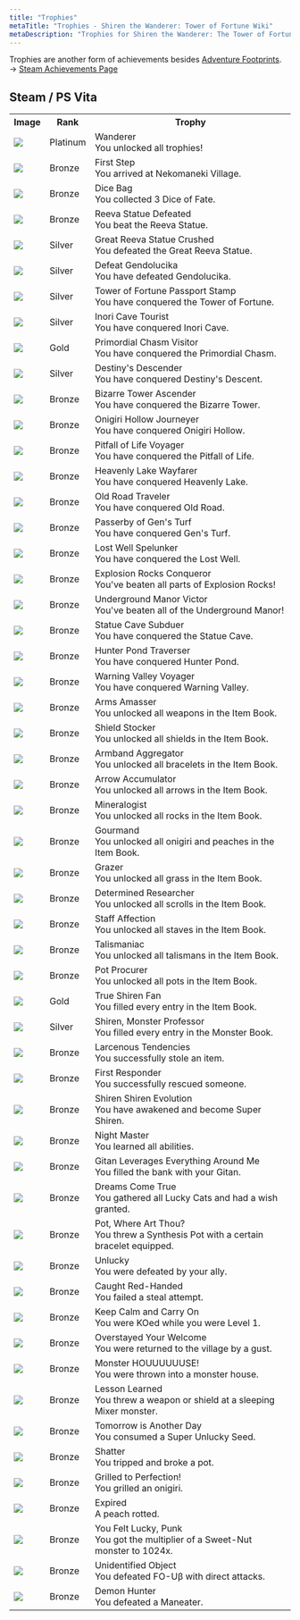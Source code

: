 ```yaml
---
title: "Trophies"
metaTitle: "Trophies - Shiren the Wanderer: Tower of Fortune Wiki"
metaDescription: "Trophies for Shiren the Wanderer: The Tower of Fortune and the Dice of Fate."
---
```


Trophies are another form of achievements besides <a href="/system/adventure-footprints">Adventure Footprints</a>.<br/>
→ <a href="https://steamcommunity.com/stats/1178790/achievements">Steam Achievements Page</a>

## Steam / PS Vita

<table class="trophyTable">
  <tr>
    <th>Image</th>
    <th>Rank</th>
    <th>Trophy</th>
  </tr>
  <tr>
    <td class="trophyImageTd"><img src="../images/trophies/wanderer.jpg"/></td>
    <td class="highlightPlatinum">Platinum</td>
    <td>Wanderer<br/>You unlocked all trophies!</td>
  </tr>
  <tr>
    <td class="trophyImageTd"><img src="../images/trophies/first_step.jpg"/></td>
    <td class="highlightBronze">Bronze</td>
    <td>First Step<br/>You arrived at Nekomaneki Village.</td>
  </tr>
  <tr>
    <td class="trophyImageTd"><img src="../images/trophies/dice_bag.jpg"/></td>
    <td class="highlightBronze">Bronze</td>
    <td>Dice Bag<br/>You collected 3 Dice of Fate.</td>
  </tr>
  <tr>
    <td class="trophyImageTd"><img src="../images/trophies/reeva_statue.jpg"/></td>
    <td class="highlightBronze">Bronze</td>
    <td>Reeva Statue Defeated<br/>You beat the Reeva Statue.</td>
  </tr>
  <tr>
    <td class="trophyImageTd"><img src="../images/trophies/great_reeva.jpg"/></td>
    <td class="highlightSilver">Silver</td>
    <td>Great Reeva Statue Crushed<br/>You defeated the Great Reeva Statue.</td>
  </tr>
  <tr>
    <td class="trophyImageTd"><img src="../images/trophies/gendolucika.jpg"/></td>
    <td class="highlightSilver">Silver</td>
    <td>Defeat Gendolucika<br/>You have defeated Gendolucika.</td>
  </tr>
  <tr>
    <td class="trophyImageTd"><img src="../images/trophies/tower_of_fortune.jpg"/></td>
    <td class="highlightSilver">Silver</td>
    <td>Tower of Fortune Passport Stamp<br/>You have conquered the Tower of Fortune.</td>
  </tr>
  <tr>
    <td class="trophyImageTd"><img src="../images/trophies/inori_cave.jpg"/></td>
    <td class="highlightSilver">Silver</td>
    <td>Inori Cave Tourist<br/>You have conquered Inori Cave.</td>
  </tr>
  <tr>
    <td class="trophyImageTd"><img src="../images/trophies/primordial_chasm.jpg"/></td>
    <td class="highlightGold">Gold</td>
    <td>Primordial Chasm Visitor<br/>You have conquered the Primordial Chasm.</td>
  </tr>
  <tr>
    <td class="trophyImageTd"><img src="../images/trophies/destiny_descender.jpg"/></td>
    <td class="highlightSilver">Silver</td>
    <td>Destiny's Descender<br/>You have conquered Destiny's Descent.</td>
  </tr>
  <tr>
    <td class="trophyImageTd"><img src="../images/trophies/bizarre_tower.jpg"/></td>
    <td class="highlightBronze">Bronze</td>
    <td>Bizarre Tower Ascender<br/>You have conquered the Bizarre Tower.</td>
  </tr>
  <tr>
    <td class="trophyImageTd"><img src="../images/trophies/onigiri_hollow.jpg"/></td>
    <td class="highlightBronze">Bronze</td>
    <td>Onigiri Hollow Journeyer<br/>You have conquered Onigiri Hollow.</td>
  </tr>
  <tr>
    <td class="trophyImageTd"><img src="../images/trophies/pitfall_of_life.jpg"/></td>
    <td class="highlightBronze">Bronze</td>
    <td>Pitfall of Life Voyager<br/>You have conquered the Pitfall of Life.</td>
  </tr>
  <tr>
    <td class="trophyImageTd"><img src="../images/trophies/heavenly_lake.jpg"/></td>
    <td class="highlightBronze">Bronze</td>
    <td>Heavenly Lake Wayfarer<br/>You have conquered Heavenly Lake.</td>
  </tr>
  <tr>
    <td class="trophyImageTd"><img src="../images/trophies/old_road.jpg"/></td>
    <td class="highlightBronze">Bronze</td>
    <td>Old Road Traveler<br/>You have conquered Old Road.</td>
  </tr>
  <tr>
    <td class="trophyImageTd"><img src="../images/trophies/gens_turf.jpg"/></td>
    <td class="highlightBronze">Bronze</td>
    <td>Passerby of Gen's Turf<br/>You have conquered Gen's Turf.</td>
  </tr>
  <tr>
    <td class="trophyImageTd"><img src="../images/trophies/lost_well.jpg"/></td>
    <td class="highlightBronze">Bronze</td>
    <td>Lost Well Spelunker<br/>You have conquered the Lost Well.</td>
  </tr>
  <tr>
    <td class="trophyImageTd"><img src="../images/trophies/explosion_rocks.jpg"/></td>
    <td class="highlightBronze">Bronze</td>
    <td>Explosion Rocks Conqueror<br/>You've beaten all parts of Explosion Rocks!</td>
  </tr>
  <tr>
    <td class="trophyImageTd"><img src="../images/trophies/underground_manor.jpg"/></td>
    <td class="highlightBronze">Bronze</td>
    <td>Underground Manor Victor<br/>You've beaten all of the Underground Manor!</td>
  </tr>
  <tr>
    <td class="trophyImageTd"><img src="../images/trophies/statue_cave_subduer.jpg"/></td>
    <td class="highlightBronze">Bronze</td>
    <td>Statue Cave Subduer<br/>You have conquered the Statue Cave.</td>
  </tr>
  <tr>
    <td class="trophyImageTd"><img src="../images/trophies/hunter_pond.jpg"/></td>
    <td class="highlightBronze">Bronze</td>
    <td>Hunter Pond Traverser<br/>You have conquered Hunter Pond.</td>
  </tr>
  <tr>
    <td class="trophyImageTd"><img src="../images/trophies/warning_valley.jpg"/></td>
    <td class="highlightBronze">Bronze</td>
    <td>Warning Valley Voyager<br/>You have conquered Warning Valley.</td>
  </tr>
  <tr>
    <td class="trophyImageTd"><img src="../images/trophies/arms_amasser.jpg"/></td>
    <td class="highlightBronze">Bronze</td>
    <td>Arms Amasser<br/>You unlocked all weapons in the Item Book.</td>
  </tr>
  <tr>
    <td class="trophyImageTd"><img src="../images/trophies/shield_stocker.jpg"/></td>
    <td class="highlightBronze">Bronze</td>
    <td>Shield Stocker<br/>You unlocked all shields in the Item Book.</td>
  </tr>
  <tr>
    <td class="trophyImageTd"><img src="../images/trophies/armband_aggregator.jpg"/></td>
    <td class="highlightBronze">Bronze</td>
    <td>Armband Aggregator<br/>You unlocked all bracelets in the Item Book.</td>
  </tr>
  <tr>
    <td class="trophyImageTd"><img src="../images/trophies/arrow_accumulator.jpg"/></td>
    <td class="highlightBronze">Bronze</td>
    <td>Arrow Accumulator<br/>You unlocked all arrows in the Item Book.</td>
  </tr>
  <tr>
    <td class="trophyImageTd"><img src="../images/trophies/mineralogist.jpg"/></td>
    <td class="highlightBronze">Bronze</td>
    <td>Mineralogist<br/>You unlocked all rocks in the Item Book.</td>
  </tr>
  <tr>
    <td class="trophyImageTd"><img src="../images/trophies/gourmand.jpg"/></td>
    <td class="highlightBronze">Bronze</td>
    <td>Gourmand<br/>You unlocked all onigiri and peaches in the Item Book.</td>
  </tr>
  <tr>
    <td class="trophyImageTd"><img src="../images/trophies/grazer.jpg"/></td>
    <td class="highlightBronze">Bronze</td>
    <td>Grazer<br/>You unlocked all grass in the Item Book.</td>
  </tr>
  <tr>
    <td class="trophyImageTd"><img src="../images/trophies/determined_researcher.jpg"/></td>
    <td class="highlightBronze">Bronze</td>
    <td>Determined Researcher<br/>You unlocked all scrolls in the Item Book.</td>
  </tr>
  <tr>
    <td class="trophyImageTd"><img src="../images/trophies/staff_affection.jpg"/></td>
    <td class="highlightBronze">Bronze</td>
    <td>Staff Affection<br/>You unlocked all staves in the Item Book.</td>
  </tr>
  <tr>
    <td class="trophyImageTd"><img src="../images/trophies/talismaniac.jpg"/></td>
    <td class="highlightBronze">Bronze</td>
    <td>Talismaniac<br/>You unlocked all talismans in the Item Book.</td>
  </tr>
  <tr>
    <td class="trophyImageTd"><img src="../images/trophies/pot_procurer.jpg"/></td>
    <td class="highlightBronze">Bronze</td>
    <td>Pot Procurer<br/>You unlocked all pots in the Item Book.</td>
  </tr>
  <tr>
    <td class="trophyImageTd"><img src="../images/trophies/true_shiren_fan.jpg"/></td>
    <td class="highlightGold">Gold</td>
    <td>True Shiren Fan<br/>You filled every entry in the Item Book.</td>
  </tr>
  <tr>
    <td class="trophyImageTd"><img src="../images/trophies/shiren_monster_professor.jpg"/></td>
    <td class="highlightSilver">Silver</td>
    <td>Shiren, Monster Professor<br/>You filled every entry in the Monster Book.</td>
  </tr>
  <tr>
    <td class="trophyImageTd"><img src="../images/trophies/larcenous_tendencies.jpg"/></td>
    <td class="highlightBronze">Bronze</td>
    <td>Larcenous Tendencies<br/>You successfully stole an item.</td>
  </tr>
  <tr>
    <td class="trophyImageTd"><img src="../images/trophies/first_responder.jpg"/></td>
    <td class="highlightBronze">Bronze</td>
    <td>First Responder<br/>You successfully rescued someone.</td>
  </tr>
  <tr>
    <td class="trophyImageTd"><img src="../images/trophies/shiren_evolution.jpg"/></td>
    <td class="highlightBronze">Bronze</td>
    <td>Shiren Shiren Evolution<br/>You have awakened and become Super Shiren.</td>
  </tr>
  <tr>
    <td class="trophyImageTd"><img src="../images/trophies/night_master.jpg"/></td>
    <td class="highlightBronze">Bronze</td>
    <td>Night Master<br/>You learned all abilities.</td>
  </tr>
  <tr>
    <td class="trophyImageTd"><img src="../images/trophies/gitan_leverages.jpg"/></td>
    <td class="highlightBronze">Bronze</td>
    <td>Gitan Leverages Everything Around Me<br/>You filled the bank with your Gitan.</td>
  </tr>
  <tr>
    <td class="trophyImageTd"><img src="../images/trophies/dreams_come_true.jpg"/></td>
    <td class="highlightBronze">Bronze</td>
    <td>Dreams Come True<br/>You gathered all Lucky Cats and had a wish granted.</td>
  </tr>
  <tr>
    <td class="trophyImageTd"><img src="../images/trophies/pot_where_art_thou.jpg"/></td>
    <td class="highlightBronze">Bronze</td>
    <td>Pot, Where Art Thou?<br/>You threw a Synthesis Pot with a certain bracelet equipped.</td>
  </tr>
  <tr>
    <td class="trophyImageTd"><img src="../images/trophies/unlucky.jpg"/></td>
    <td class="highlightBronze">Bronze</td>
    <td>Unlucky<br/>You were defeated by your ally.</td>
  </tr>
  <tr>
    <td class="trophyImageTd"><img src="../images/trophies/caught_red_handed.jpg"/></td>
    <td class="highlightBronze">Bronze</td>
    <td>Caught Red-Handed<br/>You failed a steal attempt.</td>
  </tr>
  <tr>
    <td class="trophyImageTd"><img src="../images/trophies/keep_calm.jpg"/></td>
    <td class="highlightBronze">Bronze</td>
    <td>Keep Calm and Carry On<br/>You were KOed while you were Level 1.</td>
  </tr>
  <tr>
    <td class="trophyImageTd"><img src="../images/trophies/overstayed_welcome.jpg"/></td>
    <td class="highlightBronze">Bronze</td>
    <td>Overstayed Your Welcome<br/>You were returned to the village by a gust.</td>
  </tr>
  <tr>
    <td class="trophyImageTd"><img src="../images/trophies/monster_house.jpg"/></td>
    <td class="highlightBronze">Bronze</td>
    <td>Monster HOUUUUUUSE!<br/>You were thrown into a monster house.</td>
  </tr>
  <tr>
    <td class="trophyImageTd"><img src="../images/trophies/lesson_learned.jpg"/></td>
    <td class="highlightBronze">Bronze</td>
    <td>Lesson Learned<br/>You threw a weapon or shield at a sleeping Mixer monster.</td>
  </tr>
  <tr>
    <td class="trophyImageTd"><img src="../images/trophies/tomorrow_another_day.jpg"/></td>
    <td class="highlightBronze">Bronze</td>
    <td>Tomorrow is Another Day<br/>You consumed a Super Unlucky Seed.</td>
  </tr>
  <tr>
    <td class="trophyImageTd"><img src="../images/trophies/shatter.jpg"/></td>
    <td class="highlightBronze">Bronze</td>
    <td>Shatter<br/>You tripped and broke a pot.</td>
  </tr>
  <tr>
    <td class="trophyImageTd"><img src="../images/trophies/grilled_to_perfection.jpg"/></td>
    <td class="highlightBronze">Bronze</td>
    <td>Grilled to Perfection!<br/>You grilled an onigiri.</td>
  </tr>
  <tr>
    <td class="trophyImageTd"><img src="../images/trophies/expired.jpg"/></td>
    <td class="highlightBronze">Bronze</td>
    <td>Expired<br/>A peach rotted.</td>
  </tr>
  <tr>
    <td class="trophyImageTd"><img src="../images/trophies/felt_lucky_punk.jpg"/></td>
    <td class="highlightBronze">Bronze</td>
    <td>You Felt Lucky, Punk<br/>You got the multiplier of a Sweet-Nut monster to 1024x.</td>
  </tr>
  <tr>
    <td class="trophyImageTd"><img src="../images/trophies/ufo.jpg"/></td>
    <td class="highlightBronze">Bronze</td>
    <td>Unidentified Object<br/>You defeated FO-Uβ with direct attacks.</td>
  </tr>
  <tr>
    <td class="trophyImageTd"><img src="../images/trophies/demon_hunter.jpg"/></td>
    <td class="highlightBronze">Bronze</td>
    <td>Demon Hunter<br/>You defeated a Maneater.</td>
  </tr>
</table>
